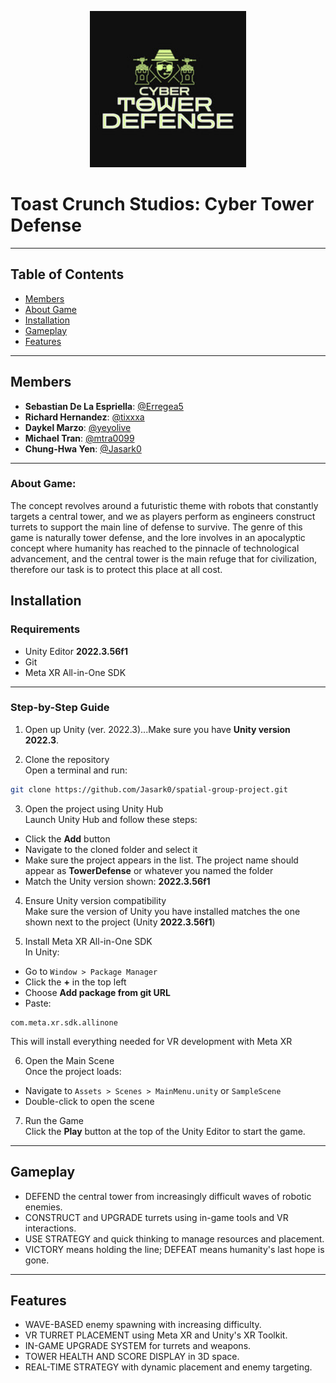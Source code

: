<p align="center">
  <img src="/TowerDefense/Images/logo.png" alt="Cyber Tower Defense Logo" width="250"/>
</p>


# Toast Crunch Studios: Cyber Tower Defense
---

## Table of Contents
- [Members](#members)
- [About Game](#about-game)
- [Installation](#installation)
- [Gameplay](#gameplay)
- [Features](#features)

---

## Members
- **Sebastian De La Espriella**: [@Erregea5](https://github.com/Erregea5)
- **Richard Hernandez**: [@tixxxa](https://github.com/tixxxa)
- **Daykel Marzo**: [@yeyolive](https://github.com/yeyolive)
- **Michael Tran**: [@mtra0099](https://github.com/mtra0099)
- **Chung-Hwa Yen**: [@Jasark0](https://github.com/Jasark0)

---

### About Game:
The concept revolves around a futuristic theme with robots that constantly targets a central tower, 
and we as players perform as engineers construct turrets to support the main line of defense to survive.
The genre of this game is naturally tower defense, and the lore involves in an apocalyptic concept 
where humanity has reached to the pinnacle of technological advancement, and the central tower is the main
refuge that for civilization, therefore our task is to protect this place at all cost.


## Installation

### Requirements
- Unity Editor **2022.3.56f1**
- Git
- Meta XR All-in-One SDK

---

### Step-by-Step Guide

1. Open up Unity (ver. 2022.3)...Make sure you have **Unity version 2022.3**.

2. Clone the repository  
Open a terminal and run:
```bash
git clone https://github.com/Jasark0/spatial-group-project.git
```

3. Open the project using Unity Hub  
Launch Unity Hub and follow these steps:
- Click the **Add** button
- Navigate to the cloned folder and select it
- Make sure the project appears in the list. The project name should appear as **TowerDefense** or whatever you named the folder
- Match the Unity version shown: **2022.3.56f1**

4. Ensure Unity version compatibility  
Make sure the version of Unity you have installed matches the one shown next to the project (Unity **2022.3.56f1**)

5. Install Meta XR All-in-One SDK  
In Unity:
- Go to `Window > Package Manager`
- Click the **+** in the top left
- Choose **Add package from git URL**
- Paste:
```text
com.meta.xr.sdk.allinone
```
This will install everything needed for VR development with Meta XR

6. Open the Main Scene  
Once the project loads:
- Navigate to `Assets > Scenes > MainMenu.unity` or `SampleScene`
- Double-click to open the scene

7. Run the Game  
Click the **Play** button at the top of the Unity Editor to start the game.

---

## Gameplay

- DEFEND the central tower from increasingly difficult waves of robotic enemies.
- CONSTRUCT and UPGRADE turrets using in-game tools and VR interactions.
- USE STRATEGY and quick thinking to manage resources and placement.
- VICTORY means holding the line; DEFEAT means humanity's last hope is gone.

---

## Features

- WAVE-BASED enemy spawning with increasing difficulty.
- VR TURRET PLACEMENT using Meta XR and Unity's XR Toolkit.
- IN-GAME UPGRADE SYSTEM for turrets and weapons.
- TOWER HEALTH AND SCORE DISPLAY in 3D space.
- REAL-TIME STRATEGY with dynamic placement and enemy targeting.